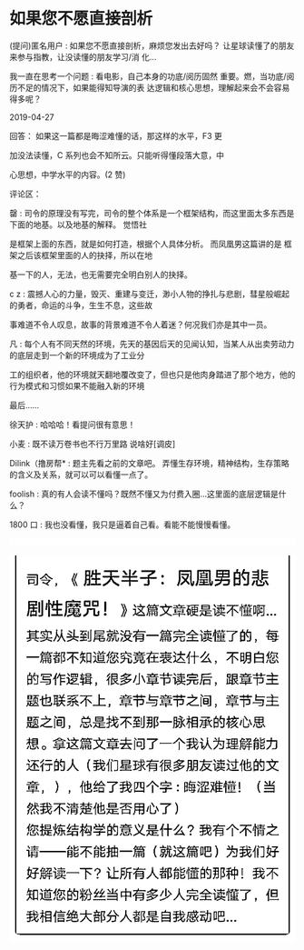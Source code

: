 # 如果您不愿直接剖析

(提问)匿名用户 : 如果您不愿直接剖析，麻烦您发出去好吗？ 让星球读懂了的朋友来参与指教，让没读懂的朋友学习/消 化...

我一直在思考一个问题 : 看电影，自己本身的功底/阅历固然 重要。燃，当功底/阅历不足的情况下，如果能得知导演的表 达逻辑和核心思想，理解起来会不会容易得多呢？

2019-04-27

回答： 如果这一篇都是晦涩难懂的话，那这样的水平，F3 更

加没法读懂，C 系列也会不知所云。只能听得懂段落大意，中

心思想，中学水平的内容。(2 赞)

评论区：

罄 : 司令的原理没有写完，司令的整个体系是一个框架结构，而这里面太多东西是下面的地基。以及地基的解释。 觉悟社

是框架上面的东西，就是如何打造，根据个人具体分析。 而凤凰男这篇讲的是 框架之后该框架里面的人的抉择，所以在地

基一下的人，无法，也无需要完全明白别人的抉择。

c z : 震撼人心的力量，毁灭、重建与变迁，渺小人物的挣扎与悲剧，彗星般崛起的勇者，命运的斗争，生生不息，这些故

事难道不令人叹息，故事的背景难道不令人着迷？何况我们亦是其中一员。

凡 : 每个人有不同天然的环境，先天的基因后天的见闻认知，当某人从出卖劳动力的底层走到一个新的环境成为了工业分

工的组织者，他的环境就天翻地覆改变了，但也只是他肉身踏进了那个地方，他的行为模式和习惯如果不能融入新的环境

最后……

徐天护 : 哈哈哈！看提问很有意思！

小麦 : 既不读万卷书也不行万里路 说啥好[调皮]

Dilink（撸房帮* : 题主先看之前的文章吧。 弄懂生存环境，精神结构，生存策略的含义及关系，就可以可以看懂一点了。

foolish : 真的有人会读不懂吗？既然不懂又为付费入圈...这里面的底层逻辑是什么？

1800 口 : 我也没看懂，我只是逼着自己看。看能不能慢慢看懂。

![image](img/Image_101.png)

![image](img/Image_102.png)